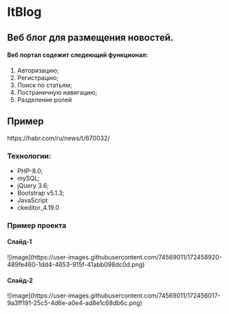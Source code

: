 # ItBlog

##  Веб блог для размещения новостей.

<h4>Веб портал содежит следеющий функционал:</h4>
<ol>
  <li>Авторизацию;</li>
  <li>Регистрацию;</li>
  <li>Поиск по статьям;</li>
  <li>Постраничную навигацию;</li>
  <li>Разделение ролей</li>
</ol>  



<h2>Пример</h2>https://habr.com/ru/news/t/670032/

<h3>Технологии:</h3>
<ul>
  <li>PHP-8.0;</li>
  <li>mySQL;</li>
  <li>jQuery 3.6;</li>
  <li>Bootstrap v5.1.3;</li>
  <li>JavaScript</li>
  <li>ckeditor_4.19.0</li>
</ul>  

<h3>Пример проекта </h3>
<h4>Слайд-1</h4>
![image](https://user-images.githubusercontent.com/74569011/172458920-489fe460-1dd4-4653-915f-41abb098dc0d.png)

<h4>Слайд-2</h4>
![image](https://user-images.githubusercontent.com/74569011/172456017-9a3ff191-25c5-4d6e-a0e4-ad8e1c68db6c.png)
